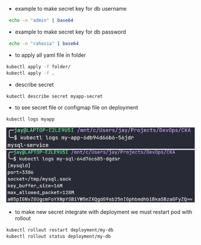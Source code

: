 - example to make secret key for db username

```sh
 echo -n "admin" | base64
```

- example to make secret key for db password

```sh
 echo -n "rahasia" | base64
```

- to apply all yaml file in folder

```sh
kubectl apply -f folder/
kubectl apply -f .
```

- describe secret

```sh
kubectl describe secret myapp-secret
```

- to see secret file or configmap file on deployment

```sh
kubectl logs myapp
```

![logsprintenv](/images/printenvlogssecret.png)
![logsprintenv](/images/printlogscfsecrete.png)

- to make new secret integrate with deployment we must restart pod with rollout

```sh
kubectl rollout restart deployment/my-db
kubectl rollout status deployment/my-db
```
